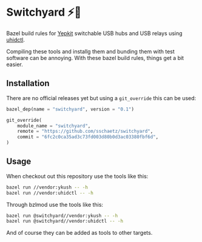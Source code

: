 # Switchyard ⚡️🚋

Bazel build rules for [Yepkit](https://www.yepkit.com/) switchable USB hubs and USB relays using [uhidctl](https://github.com/mvp/uhidctl).

Compiling these tools and installg them and bunding them with test software can be annoying. With these bazel build rules, things get
a bit easier.

## Installation

There are no official releases yet but using a `git_override` this can be used:

```python
bazel_dep(name = "switchyard", version = "0.1")

git_override(
    module_name = "switchyard",
    remote = "https://github.com/sschaetz/switchyard",
    commit = "6fc2c0ca35ad3c73fd003d80b0d3ac03380fbf6d",
)
```

## Usage

When checkout out this repository use the tools like this:

```bash
bazel run //vendor:ykush -- -h
bazel run //vendor:uhidctl -- -h
```

Through bzlmod use the tools like this:

```bash
bazel run @switchyard//vendor:ykush -- -h
bazel run @switchyard//vendor:uhidctl -- -h
```

And of course they can be added as tools to other targets.
